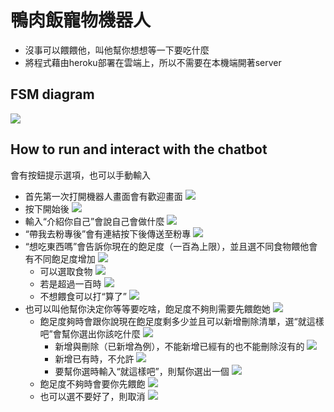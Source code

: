 # 鴨肉飯寵物機器人
* 沒事可以餵餵他，叫他幫你想想等一下要吃什麼
* 將程式藉由heroku部署在雲端上，所以不需要在本機端開著server
## FSM diagram
![](https://i.imgur.com/bidCF86.png)

## How to run and interact with the chatbot
會有按鈕提示選項，也可以手動輸入
* 首先第一次打開機器人畫面會有歡迎畫面
![](https://i.imgur.com/aPsTM1V.png)
* 按下開始後
![](https://i.imgur.com/vYKRxZ0.png)
* 輸入“介紹你自己”會說自己會做什麼
![](https://i.imgur.com/hGchJFv.png)
* “帶我去粉專後”會有連結按下後傳送至粉專
![](https://i.imgur.com/iTZsJ8Q.png)
* “想吃東西嗎”會告訴你現在的飽足度（一百為上限），並且選不同食物餵他會有不同飽足度增加
![](https://i.imgur.com/8UrLwLO.png)
    * 可以選取食物
![](https://i.imgur.com/69fO50y.png)
    * 若是超過一百時
![](https://i.imgur.com/gvNgTf7.png)
    * 不想餵食可以打“算了”
![](https://i.imgur.com/2JvKYvb.png)
* 也可以叫他幫你決定你等等要吃啥，飽足度不夠則需要先餵飽她
![](https://i.imgur.com/x6JDtgQ.png)
    * 飽足度夠時會跟你說現在飽足度剩多少並且可以新增刪除清單，選“就這樣吧”會幫你選出你該吃什麼
![](https://i.imgur.com/Nil9r7o.png)
        * 新增與刪除（已新增為例），不能新增已經有的也不能刪除沒有的
![](https://i.imgur.com/1lEV63E.png)
        * 新增已有時，不允許
![](https://i.imgur.com/QyY0TaI.png)
        * 要幫你選時輸入“就這樣吧”，則幫你選出一個
![](https://i.imgur.com/iFYm2UW.png)
    * 飽足度不夠時會要你先餵飽
![](https://i.imgur.com/fPc4hLt.png)
    * 也可以選不要好了，則取消
![](https://i.imgur.com/IHh0GD2.png)
